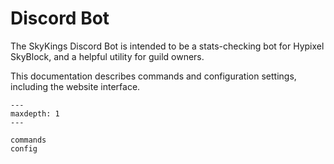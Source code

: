 # Discord Bot

The SkyKings Discord Bot is intended to be a stats-checking bot for Hypixel SkyBlock, 
and a helpful utility for guild owners.

This documentation describes commands and configuration settings, including the website interface.

```{toctree}
---
maxdepth: 1
---

commands
config
```